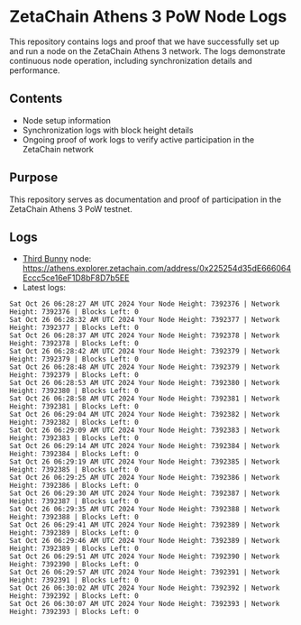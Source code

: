 # ZetaChain Athens 3 PoW Node Logs
This repository contains logs and proof that we have successfully set up and run a node on the ZetaChain Athens 3 network. The logs demonstrate continuous node operation, including synchronization details and performance.

## Contents
- Node setup information
- Synchronization logs with block height details
- Ongoing proof of work logs to verify active participation in the ZetaChain network

## Purpose
This repository serves as documentation and proof of participation in the ZetaChain Athens 3 PoW testnet.

## Logs

- [Third Bunny](https://thirdbunny.xyz/) node: https://athens.explorer.zetachain.com/address/0x225254d35dE666064Eccc5ce16eF1D8bF8D7b5EE
- Latest logs:
```
Sat Oct 26 06:28:27 AM UTC 2024 Your Node Height: 7392376 | Network Height: 7392376 | Blocks Left: 0
Sat Oct 26 06:28:32 AM UTC 2024 Your Node Height: 7392377 | Network Height: 7392377 | Blocks Left: 0
Sat Oct 26 06:28:37 AM UTC 2024 Your Node Height: 7392378 | Network Height: 7392378 | Blocks Left: 0
Sat Oct 26 06:28:42 AM UTC 2024 Your Node Height: 7392379 | Network Height: 7392379 | Blocks Left: 0
Sat Oct 26 06:28:48 AM UTC 2024 Your Node Height: 7392379 | Network Height: 7392379 | Blocks Left: 0
Sat Oct 26 06:28:53 AM UTC 2024 Your Node Height: 7392380 | Network Height: 7392380 | Blocks Left: 0
Sat Oct 26 06:28:58 AM UTC 2024 Your Node Height: 7392381 | Network Height: 7392381 | Blocks Left: 0
Sat Oct 26 06:29:04 AM UTC 2024 Your Node Height: 7392382 | Network Height: 7392382 | Blocks Left: 0
Sat Oct 26 06:29:09 AM UTC 2024 Your Node Height: 7392383 | Network Height: 7392383 | Blocks Left: 0
Sat Oct 26 06:29:14 AM UTC 2024 Your Node Height: 7392384 | Network Height: 7392384 | Blocks Left: 0
Sat Oct 26 06:29:19 AM UTC 2024 Your Node Height: 7392385 | Network Height: 7392385 | Blocks Left: 0
Sat Oct 26 06:29:25 AM UTC 2024 Your Node Height: 7392386 | Network Height: 7392386 | Blocks Left: 0
Sat Oct 26 06:29:30 AM UTC 2024 Your Node Height: 7392387 | Network Height: 7392387 | Blocks Left: 0
Sat Oct 26 06:29:35 AM UTC 2024 Your Node Height: 7392388 | Network Height: 7392388 | Blocks Left: 0
Sat Oct 26 06:29:41 AM UTC 2024 Your Node Height: 7392389 | Network Height: 7392389 | Blocks Left: 0
Sat Oct 26 06:29:46 AM UTC 2024 Your Node Height: 7392389 | Network Height: 7392389 | Blocks Left: 0
Sat Oct 26 06:29:51 AM UTC 2024 Your Node Height: 7392390 | Network Height: 7392390 | Blocks Left: 0
Sat Oct 26 06:29:57 AM UTC 2024 Your Node Height: 7392391 | Network Height: 7392391 | Blocks Left: 0
Sat Oct 26 06:30:02 AM UTC 2024 Your Node Height: 7392392 | Network Height: 7392392 | Blocks Left: 0
Sat Oct 26 06:30:07 AM UTC 2024 Your Node Height: 7392393 | Network Height: 7392393 | Blocks Left: 0
```
